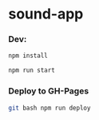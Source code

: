 # sound-app

### Dev:

```bash
npm install
```
```bash
npm run start
```

### Deploy to GH-Pages

```bash
git bash npm run deploy
```

